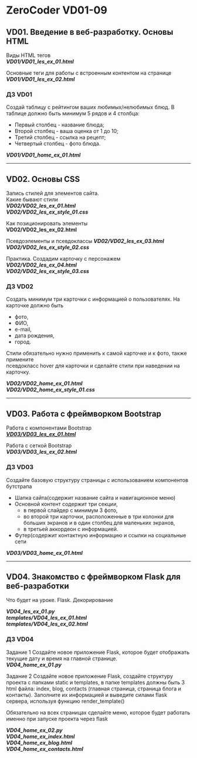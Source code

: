 # ZeroCoder VD01-09
## VD01. Введение в веб-разработку. Основы HTML
Виды HTML тегов<br>
_**VD01/VD01_les_ex_01.html**_

Основные теги для работы с встроенным контентом на странице<br>
_**VD01/VD01_les_ex_02.html**_

### ДЗ VD01
Создай таблицу с рейтингом ваших любимых/нелюбимых блюд. 
В таблице должно быть минимум 5 рядов и 4 столбца: 
* Первый столбец - название блюда;
* Второй столбец - ваша оценка от 1 до 10;
* Третий столбец - ссылка на рецепт;
* Четвертый столбец - фото блюда.

_**VD01/VD01_home_ex_01.html**_

<hr>

## VD02. Основы CSS
Запись стилей для элементов сайта. <br> Какие бывают стили<br>
_**VD02/VD02_les_ex_01.html**<br>
**VD02/VD02_les_ex_style_01.css**_

Как позиционировать элементы<br>
**VD02/VD02_les_ex_02.html**


Псевдоэлементы и псевдоклассы
_**VD02/VD02_les_ex_03.html**<br>
**VD02/VD02_les_ex_style_02.css**_


Практика. Создадим карточку с персонажем<br>
_**VD02/VD02_les_ex_04.html**<br>
**VD02/VD02_les_ex_style_03.css**_


### ДЗ VD02
Создать минимум три карточки с информацией о пользователях. 
На карточке должно быть 
- фото, 
- ФИО, 
- e-mail, 
- дата рождения, 
- город.

Стили обязательно нужно применить к самой карточке и к фото, также примените <br>
псевдокласс hover для карточки и сделайте стили при наведении на карточку.

_**VD02/VD02_home_ex_01.html**<br>
**VD02/VD02_home_ex_style_01.css**_

<hr>

## VD03. Работа с фреймворком Bootstrap
Работа с компонентами Bootstrap<br>
_**[VD03/VD03_les_ex_01.html](VD03%2FVD03_home_ex_01.html)**_

Работа с сеткой Bootstrap<br>
_**VD03/VD03_les_ex_02.html**_

### ДЗ VD03
Создайте базовую структуру страницы с использованием компонентов бутстрапа
* Шапка сайта(содержит название сайта и навигационное меню)
* Основной контент содержит три секции, 
  - в первой слайдер с минимум 3 фото, 
  - во второй три карточки, расположенные в три колонки для больших экранов 
  и в один столбец для маленьких экранов, 
  - в третьей аккордеон с информацией.
* Футер(содержит контактную информацию и ссылки на социальные сети

_**VD03/VD03_home_ex_01.html**_

<hr>

## VD04. Знакомство с фреймворком Flask для веб-разработки
Что будет на уроке. Flask. Декорирование

**_VD04_les_ex_01.py<br>
templates/VD04_les_ex_01.html<br>
templates/VD04_les_ex_02.html_**

### ДЗ VD04
Задание 1
Создайте новое приложение Flask, которое будет отображать текущие дату и время на главной странице.<br>
_**VD04_home_ex_01.py**_


Задание 2
Создайте новое приложение Flask, создайте структуру проекта с папками static и templates, 
в папке templates должны быть 3 html файла: index, blog, contacts (главная страница, 
страница блога и контакты). Заполните их информацией и выведите силами flask сервера, 
используя функцию render_template()

Обязательно на всех страницах сделайте меню, которое будет работать именно при запуске 
проекта через flask

_**VD04_home_ex_02.py**_<br>
_**VD04_home_ex_index.html**_<br>
_**VD04_home_ex_blog.html**_<br>
_**VD04_home_ex_contacts.html**_